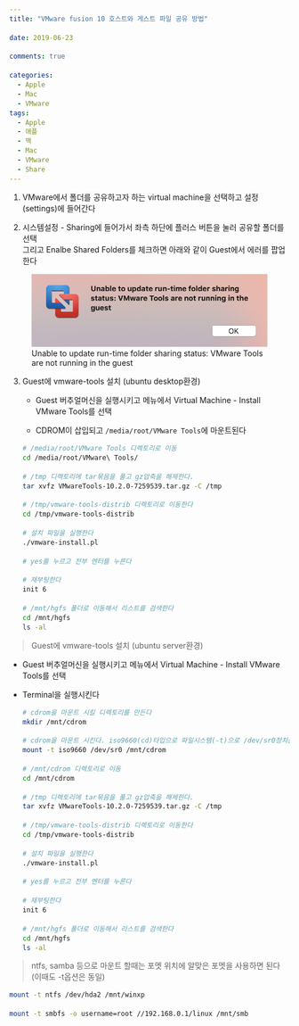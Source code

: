 ```yaml
---
title: "VMware fusion 10 호스트와 게스트 파일 공유 방법"

date: 2019-06-23

comments: true

categories:
  - Apple
  - Mac
  - VMware
tags:
  - Apple
  - 애플
  - 맥
  - Mac
  - VMware
  - Share
---
```


1. VMware에서 폴더를 공유하고자 하는 virtual machine을 선택하고 설정(settings)에 들어간다

2. 시스템설정 - Sharing에 들어가서 좌측 하단에 플러스 버튼을 눌러 공유할 폴더를 선택  
   그리고 Enalbe Shared Folders를 체크하면 아래와 같이 Guest에서 에러를 팝업한다

<figure>
<img src="/assets/images/vmwaretoosartnot.png" alt="Unable to update run-time folder sharing status: VMware Tools are not running in the guest">
<figcaption>Unable to update run-time folder sharing status: VMware Tools are not running in the guest</figcaption>
</figure>

3. Guest에 vmware-tools 설치 (ubuntu desktop환경)

   - Guest 버추얼머신을 실행시키고 메뉴에서 Virtual Machine - Install VMware Tools를 선택

   - CDROM이 삽입되고 `/media/root/VMware Tools`에 마운트된다

   ```bash
   # /media/root/VMware Tools 디렉토리로 이동
   cd /media/root/VMware\ Tools/

   # /tmp 디렉토리에 tar묶음을 풀고 gz압축을 해제한다.
   tar xvfz VMwareTools-10.2.0-7259539.tar.gz -C /tmp

   # /tmp/vmware-tools-distrib 디렉토리로 이동한다
   cd /tmp/vmware-tools-distrib

   # 설치 파일을 실행한다
   ./vmware-install.pl

   # yes를 누르고 전부 엔터를 누른다

   # 재부팅한다
   init 6

   # /mnt/hgfs 폴더로 이동해서 리스트를 검색한다
   cd /mnt/hgfs
   ls -al
   ```

> Guest에 vmware-tools 설치 (ubuntu server환경)

- Guest 버추얼머신을 실행시키고 메뉴에서 Virtual Machine - Install VMware Tools를 선택

- Terminal을 실행시킨다

  ```bash
  # cdrom을 마운트 시킬 디렉토리를 만든다
  mkdir /mnt/cdrom

  # cdrom을 마운트 시킨다. iso9660(cd)타입으로 파일시스템(-t)으로 /dev/sr0장치를 /mnt/cdrom에 마운트
  mount -t iso9660 /dev/sr0 /mnt/cdrom

  # /mnt/cdrom 디렉토리로 이동
  cd /mnt/cdrom

  # /tmp 디렉토리에 tar묶음을 풀고 gz압축을 해제한다.
  tar xvfz VMwareTools-10.2.0-7259539.tar.gz -C /tmp

  # /tmp/vmware-tools-distrib 디렉토리로 이동한다
  cd /tmp/vmware-tools-distrib

  # 설치 파일을 실행한다
  ./vmware-install.pl

  # yes를 누르고 전부 엔터를 누른다

  # 재부팅한다
  init 6

  # /mnt/hgfs 폴더로 이동해서 리스트를 검색한다
  cd /mnt/hgfs
  ls -al
  ```

> ntfs, samba 등으로 마운트 할때는 포멧 위치에 알맞은 포멧을 사용하면 된다(이때도 -t옵션은 동일)

```bash
mount -t ntfs /dev/hda2 /mnt/winxp

mount -t smbfs -o username=root //192.168.0.1/linux /mnt/smb
```
